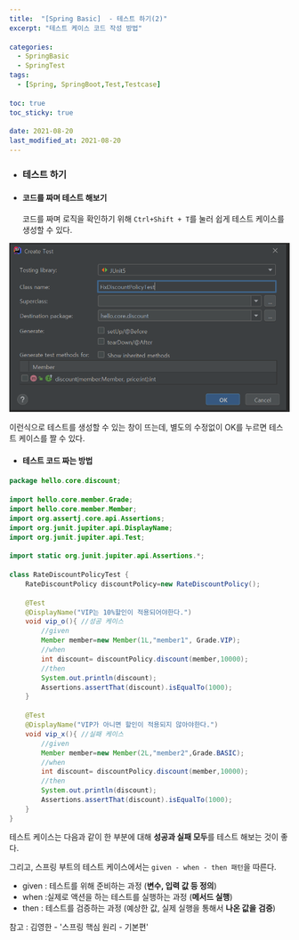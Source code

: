 ```yaml
---
title:  "[Spring Basic]  - 테스트 하기(2)"
excerpt: "테스트 케이스 코드 작성 방법"

categories:
  - SpringBasic
  - SpringTest
tags:
  - [Spring, SpringBoot,Test,Testcase]

toc: true
toc_sticky: true
 
date: 2021-08-20
last_modified_at: 2021-08-20
---
```

- ### 테스트 하기

- #### 코드를 짜며 테스트 해보기

  코드를 짜며 로직을 확인하기 위해 `Ctrl+Shift + T`를 눌러 쉽게 테스트 케이스를 생성할 수 있다.

![image-20210821215045843](https://raw.githubusercontent.com/soleu/image_repo/main/img/image-20210821215045843.png)

이런식으로 테스트를 생성할 수 있는 창이 뜨는데, 별도의 수정없이 OK를 누르면 테스트 케이스를 짤 수 있다.

- #### 테스트 코드 짜는 방법

```java
package hello.core.discount;

import hello.core.member.Grade;
import hello.core.member.Member;
import org.assertj.core.api.Assertions;
import org.junit.jupiter.api.DisplayName;
import org.junit.jupiter.api.Test;

import static org.junit.jupiter.api.Assertions.*;

class RateDiscountPolicyTest {
    RateDiscountPolicy discountPolicy=new RateDiscountPolicy();

    @Test
    @DisplayName("VIP는 10%할인이 적용되어야한다.")
    void vip_o(){ //성공 케이스
        //given
        Member member=new Member(1L,"member1", Grade.VIP);
        //when
        int discount= discountPolicy.discount(member,10000);
        //then
        System.out.println(discount);
        Assertions.assertThat(discount).isEqualTo(1000);
    }

    @Test
    @DisplayName("VIP가 아니면 할인이 적용되지 않아야한다.")
    void vip_x(){ //실패 케이스
        //given
        Member member=new Member(2L,"member2",Grade.BASIC);
        //when
        int discount= discountPolicy.discount(member,10000);
        //then
        System.out.println(discount);
        Assertions.assertThat(discount).isEqualTo(1000);
    }
}
```

테스트 케이스는 다음과 같이 한 부분에 대해 **성공과 실패 모두**를 테스트 해보는 것이 좋다.

그리고, 스프링 부트의 테스트 케이스에서는 `given - when - then 패턴`을 따른다.

- given : 테스트를 위해 준비하는 과정 (**변수, 입력 값 등 정의**)
- when :실제로 액션을 하는 테스트를 실행하는 과정 (**메서드 실행**)
- then : 테스트를 검증하는 과정 (예상한 값, 실제 실행을 통해서 **나온 값을** **검증**)

참고 : 김영한 - '스프링 핵심 원리 - 기본편'